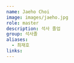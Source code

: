 ```yaml
---
name: Jaeho Choi
image: images/jaeho.jpg
role: master
description: 석사 졸업
group: 석사졸
aliases:
  - 최재호
links:
---
```

